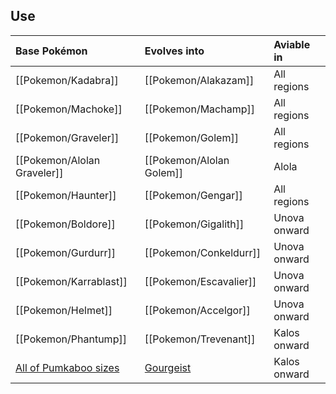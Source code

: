 ## Use
Base Pokémon |Evolves into |Aviable in
:---|:---|:--
[[Pokemon/Kadabra]] |[[Pokemon/Alakazam]] | All regions
[[Pokemon/Machoke]] |[[Pokemon/Machamp]] |All regions
[[Pokemon/Graveler]] |[[Pokemon/Golem]] |All regions
[[Pokemon/Alolan Graveler]] |[[Pokemon/Alolan Golem]] |Alola
[[Pokemon/Haunter]] |[[Pokemon/Gengar]] | All regions
[[Pokemon/Boldore]] |[[Pokemon/Gigalith]] |Unova onward
[[Pokemon/Gurdurr]] |[[Pokemon/Conkeldurr]] |Unova onward
[[Pokemon/Karrablast]] |[[Pokemon/Escavalier]] |Unova onward
[[Pokemon/Helmet]] |[[Pokemon/Accelgor]] |Unova onward
[[Pokemon/Phantump]] |[[Pokemon/Trevenant]] |Kalos onward
[All of Pumkaboo sizes](https://wiki.pokeclicker.com/#!Pok%C3%A9mon/Pumpkaboo_(Average)) |[Gourgeist](https://wiki.pokeclicker.com/#!Pok%C3%A9mon/Gourgeist_(Average)) | Kalos onward


